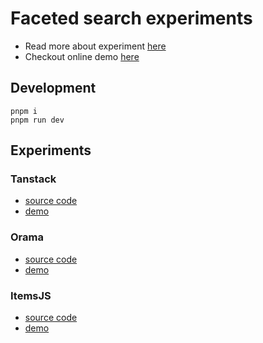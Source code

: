 # Faceted search experiments

- Read more about experiment [here](https://stereobooster.com/posts/faceted-search/)
- Checkout online demo [here](https://faceted.stereobooster.com/)

## Development

```
pnpm i
pnpm run dev
```

## Experiments

### Tanstack

- [source code](src/pages/tanstack/)
- [demo](https://faceted.stereobooster.com/pages/tanstack/)

### Orama

- [source code](src/pages/orama/)
- [demo](https://faceted.stereobooster.com/pages/orama/)

### ItemsJS

- [source code](src/pages/itemsjs/)
- [demo](https://faceted.stereobooster.com/pages/itemsjs/)
